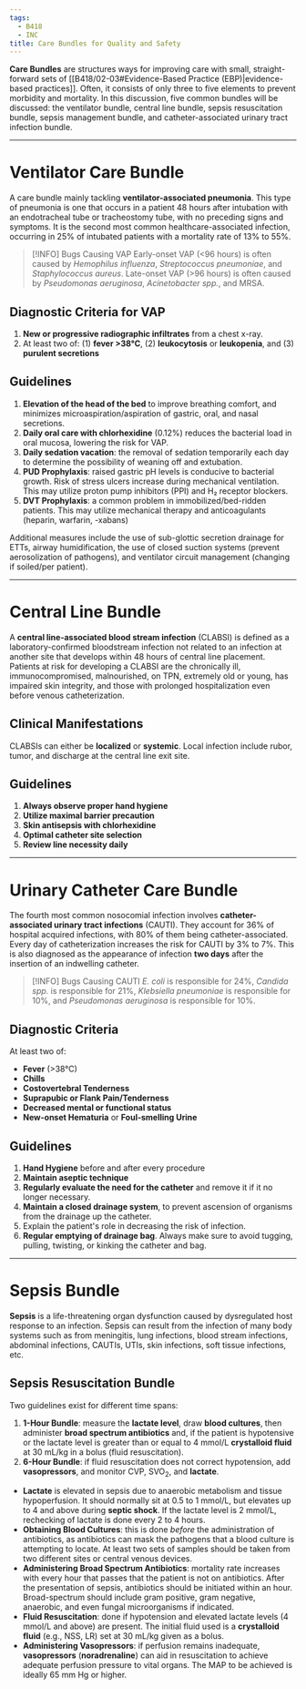 ```yaml
---
tags:
  - B418
  - INC
title: Care Bundles for Quality and Safety
---
```

**Care Bundles** are structures ways for improving care with small, straight-forward sets of [[B418/02-03#Evidence-Based Practice (EBP)|evidence-based practices]]. Often, it consists of only three to five elements to prevent morbidity and mortality. In this discussion, five common bundles will be discussed: the ventilator bundle, central line bundle, sepsis resuscitation bundle, sepsis management bundle, and catheter-associated urinary tract infection bundle.
___
# Ventilator Care Bundle
A care bundle mainly tackling **ventilator-associated pneumonia**. This type of pneumonia is one that occurs in a patient 48 hours after intubation with an endotracheal tube or tracheostomy tube, with no preceding signs and symptoms. It is the second most common healthcare-associated infection, occurring in 25% of intubated patients with a mortality rate of 13% to 55%.
>[!INFO] Bugs Causing VAP
>Early-onset VAP (<96 hours) is often caused by *Hemophilus influenza*, *Streptococcus pneumoniae*, and *Staphylococcus aureus*. Late-onset VAP (>96 hours) is often caused by *Pseudomonas aeruginosa*, *Acinetobacter spp.*, and MRSA.
## Diagnostic Criteria for VAP
1. **New or progressive radiographic infiltrates** from a chest x-ray.
2. At least two of: (1) **fever >38°C**, (2) **leukocytosis** or **leukopenia**, and (3) **purulent secretions**
## Guidelines
1. **Elevation of the head of the bed** to improve breathing comfort, and minimizes microaspiration/aspiration of gastric, oral, and nasal secretions.
2. **Daily oral care with chlorhexidine** (0.12%) reduces the bacterial load in oral mucosa, lowering the risk for VAP.
3. **Daily sedation vacation**: the removal of sedation temporarily each day to determine the possibility of weaning off and extubation.
4. **PUD Prophylaxis**: raised gastric pH levels is conducive to bacterial growth. Risk of stress ulcers increase during mechanical ventilation. This may utilize proton pump inhibitors (PPI) and H₂ receptor blockers.
5. **DVT Prophylaxis**: a common problem in immobilized/bed-ridden patients. This may utilize mechanical therapy and anticoagulants (heparin, warfarin, -xabans)

Additional measures include the use of sub-glottic secretion drainage for ETTs, airway humidification, the use of closed suction systems (prevent aerosolization of pathogens), and ventilator circuit management (changing if soiled/per patient).
___
# Central Line Bundle
A **central line-associated blood stream infection** (CLABSI) is defined as a laboratory-confirmed bloodstream infection not related to an infection at another site that develops within 48 hours of central line placement. Patients at risk for developing a CLABSI are the chronically ill, immunocompromised, malnourished, on TPN, extremely old or young, has impaired skin integrity, and those with prolonged hospitalization even before venous catheterization.
## Clinical Manifestations
CLABSIs can either be **localized** or **systemic**. Local infection include rubor, tumor, and discharge at the central line exit site.
## Guidelines
1. **Always observe proper hand hygiene**
2. **Utilize maximal barrier precaution**
3. **Skin antisepsis with chlorhexidine**
4. **Optimal catheter site selection**
5. **Review line necessity daily**
___
# Urinary Catheter Care Bundle
The fourth most common nosocomial infection involves **catheter-associated urinary tract infections** (CAUTI). They account for 36% of hospital acquired infections, with 80% of them being catheter-associated. Every day of catheterization increases the risk for CAUTI by 3% to 7%. This is also diagnosed as the appearance of infection **two days** after the insertion of an indwelling catheter.
>[!INFO] Bugs Causing CAUTI
>*E. coli* is responsible for 24%, *Candida spp.* is responsible for 21%, *Klebsiella pneumoniae* is responsible for 10%, and *Pseudomonas aeruginosa* is responsible for 10%.
## Diagnostic Criteria
At least two of:
- **Fever** (>38°C)
- **Chills**
- **Costovertebral Tenderness**
- **Suprapubic or Flank Pain/Tenderness**
- **Decreased mental or functional status**
- **New-onset Hematuria** or **Foul-smelling Urine**
## Guidelines
1. **Hand Hygiene** before and after every procedure
2. **Maintain aseptic technique**
3. **Regularly evaluate the need for the catheter** and remove it if it no longer necessary.
4. **Maintain a closed drainage system**, to prevent ascension of organisms from the drainage up the catheter.
5. Explain the patient's role in decreasing the risk of infection.
6. **Regular emptying of drainage bag**. Always make sure to avoid tugging, pulling, twisting, or kinking the catheter and bag.
___
# Sepsis Bundle
**Sepsis** is a life-threatening organ dysfunction caused by dysregulated host response to an infection. Sepsis can result from the infection of many body systems such as from meningitis, lung infections, blood stream infections, abdominal infections, CAUTIs, UTIs, skin infections, soft tissue infections, etc.
## Sepsis Resuscitation Bundle
Two guidelines exist for different time spans:
1. **1-Hour Bundle**: measure the **lactate level**, draw **blood cultures**, then administer **broad spectrum antibiotics** and, if the patient is hypotensive or the lactate level is greater than or equal to 4 mmol/L **crystalloid fluid** at 30 mL/kg in a bolus (fluid resuscitation).
2. **6-Hour Bundle**: if fluid resuscitation does not correct hypotension, add **vasopressors**, and monitor CVP, SVO<sub>2</sub>, and **lactate**.

- **Lactate** is elevated in sepsis due to anaerobic metabolism and tissue hypoperfusion. It should normally sit at 0.5 to 1 mmol/L, but elevates up to 4 and above during **septic shock**. If the lactate level is 2 mmol/L, rechecking of lactate is done every 2 to 4 hours.
- **Obtaining Blood Cultures**: this is done *before* the administration of antibiotics, as antibiotics can mask the pathogens that a blood culture is attempting to locate. At least two sets of samples should be taken from two different sites or central venous devices.
- **Administering Broad Spectrum Antibiotics**: mortality rate increases with every hour that passes that the patient is not on antibiotics. After the presentation of sepsis, antibiotics should be initiated within an hour. Broad-spectrum should include gram positive, gram negative, anaerobic, and even fungal microorganisms if indicated.
- **Fluid Resuscitation**: done if hypotension and elevated lactate levels (4 mmol/L and above) are present. The initial fluid used is a **crystalloid fluid** (e.g., NSS, LR) set at 30 mL/kg given as a bolus.
- **Administering Vasopressors**: if perfusion remains inadequate, **vasopressors** (**noradrenaline**) can aid in resuscitation to achieve adequate perfusion pressure to vital organs. The MAP to be achieved is ideally 65 mm Hg or higher.